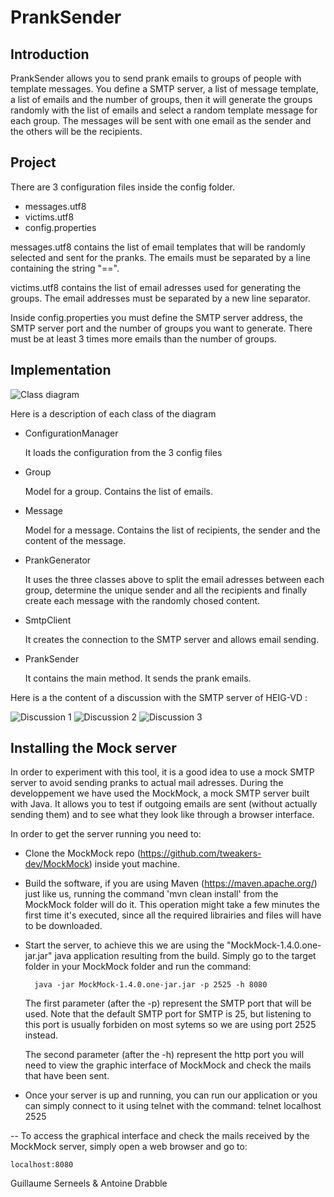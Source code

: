 # PrankSender

## Introduction

PrankSender allows you to send prank emails to groups of people with template messages. You define a SMTP server, a list of message template, a list of emails and the number of groups, then it will generate the groups randomly with the list of emails and select a random template message for each group. The messages will be sent with one email as the sender and the others will be the recipients.

## Project

There are 3 configuration files inside the config folder.

* messages.utf8
* victims.utf8
* config.properties

messages.utf8 contains the list of email templates that will be randomly selected and sent for the pranks. The emails must be separated by a line containing the string "==".

victims.utf8 contains the list of email adresses used for generating the groups. The email addresses must be separated by a new line separator.

Inside config.properties you must define the SMTP server address, the SMTP server port and the number of groups you want to generate. There must be at least 3 times more emails than the number of groups.

## Implementation

![Class diagram](https://github.com/servietsky777/PrankSender/raw/master/figures/ClassDiagram.jpg)

Here is a description of each class of the diagram

* ConfigurationManager

	It loads the configuration from the 3 config files

* Group

	Model for a group. Contains the list of emails.

* Message

	Model for a message. Contains the list of recipients, the sender and the content of the message.

* PrankGenerator

	It uses the three classes above to split the email adresses between each group, determine the unique sender and all the recipients  and finally create each message with the randomly chosed content.

* SmtpClient

	It creates the connection to the SMTP server and allows email sending.

* PrankSender 

	It contains the main method. It sends the prank emails.

Here is a the content of a discussion with the SMTP server of HEIG-VD :

![Discussion 1](https://github.com/servietsky777/PrankSender/raw/master/figures/chat1.png)
![Discussion 2](https://github.com/servietsky777/PrankSender/raw/master/figures/chat2.png)
![Discussion 3](https://github.com/servietsky777/PrankSender/raw/master/figures/chat3.png)


## Installing the Mock server

In order to experiment with this tool, it is a good idea to use a mock SMTP server to avoid sending pranks to actual mail adresses. During the developpement we have used the MockMock, a mock SMTP server built with Java. It allows you to test if outgoing emails are sent (without actually sending them) and to see what they look like through a browser interface.

In order to get the server running you need to:
 
* Clone the MockMock repo (https://github.com/tweakers-dev/MockMock) inside yout machine.

* Build the software, if you are using Maven (https://maven.apache.org/) just like us, running the command 	'mvn clean install' from the MockMock folder will do it. This operation might take a few minutes the                                            first time it's executed, since all the required librairies and files will have to be downloaded.

* Start the server, to achieve this we are using the "MockMock-1.4.0.one-jar.jar" java application resulting from the build. Simply go to the target folder in your MockMock folder and run the command:

		java -jar MockMock-1.4.0.one-jar.jar -p 2525 -h 8080

	The first parameter (after the -p) represent the SMTP port that will be used. Note that the default SMTP 		port for SMTP is 25, but listening to this port is usually forbiden on most sytems so we are using port 	2525 instead.
	
	The second parameter (after the -h) represent the http port you will need to view the graphic interface 		of MockMock and check the mails that have been sent.
	
* Once your server is up and running, you can run our application or you can simply connect to it using telnet with the command:
		telnet localhost 2525


-- To access the graphical interface and check the mails received by the MockMock server, simply open a web 		browser and go to:

	localhost:8080


Guillaume Serneels & Antoine Drabble